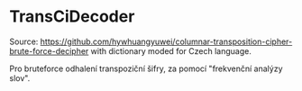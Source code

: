 # TransCiDecoder
Source: https://github.com/hywhuangyuwei/columnar-transposition-cipher-brute-force-decipher
with dictionary moded for Czech language.

Pro bruteforce odhalení transpoziční šifry, za pomocí "frekvenční analýzy slov".
